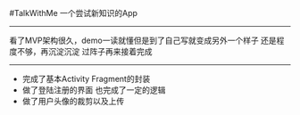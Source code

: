 #TalkWithMe
一个尝试新知识的App
***
看了MVP架构很久，demo一读就懂但是到了自己写就变成另外一个样子
还是程度不够，再沉淀沉淀 过阵子再来接着完成
***
- 完成了基本Activity Fragment的封装
- 做了登陆注册的界面 也完成了一定的逻辑
- 做了用户头像的裁剪以及上传
